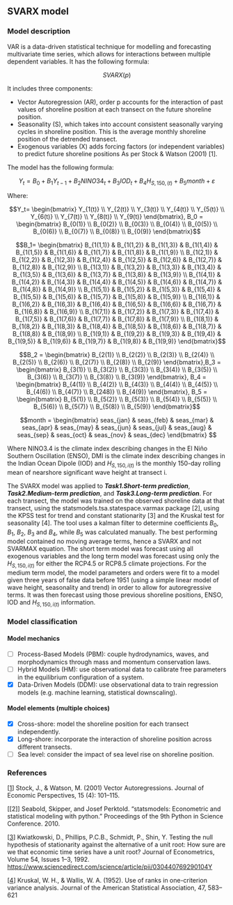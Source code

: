## SVARX model
### Model description
VAR is a data-driven statistical technique for modelling and forecasting multivariate time series, which allows for interactions between multiple dependent variables. It has the following formula:

$$ SVARX(p) $$

It includes three components:

* Vector Autoregression (AR), order p accounts for the interaction of past values of shoreline position at each transect on the future shoreline position.
* Seasonality (S), which takes into account consistent seasonally varying cycles in shoreline position. This is the average monthly shoreline position of the detrended transect.
* Exogenous variables (X) adds forcing factors (or independent variables) to predict future shoreline positions
As per Stock & Watson (2001) [1].

The model has the following formula:

$$Y_t = B_0 +B_1Y_{t-1}+B_2NINO34_t+B_3IOD_t+B_4H_{S,150,(t)}+B_5month +\varepsilon$$

Where:

$$Y_t= \begin{bmatrix} Y_{1(t)} \\ 
Y_{2(t)} \\ 
Y_{3(t)} \\ 
Y_{4(t)} \\ 
Y_{5(t)} \\ 
Y_{6(t)} \\
Y_{7(t)} \\ 
Y_{8(t)} \\ 
Y_{9(t)} \end{bmatrix}, B_0 = \begin{bmatrix} B_{0(1)} \\ 
B_{0(2)} \\ 
B_{0(3)} \\ 
B_{0(4)} \\ 
B_{0(5)} \\ 
B_{0(6)} \\
B_{0(7)} \\ 
B_{0(8)} \\ 
B_{0(9)} \end{bmatrix}$$

$$B_1= \begin{bmatrix} B_{1(1,1)} & B_{1(1,2)} & B_{1(1,3)} & B_{1(1,4)} & B_{1(1,5)} & B_{1(1,6)} & B_{1(1,7)} & B_{1(1,8)} & B_{1(1,9)} \\ 
B_{1(2,1)} & B_{1(2,2)} & B_{1(2,3)} & B_{1(2,4)} & B_{1(2,5)} & B_{1(2,6)} & B_{1(2,7)} & B_{1(2,8)} & B_{1(2,9)} \\ 
B_{1(3,1)} & B_{1(3,2)} & B_{1(3,3)} & B_{1(3,4)} & B_{1(3,5)} & B_{1(3,6)} & B_{1(3,7)} & B_{1(3,8)} & B_{1(3,9)} \\ 
B_{1(4,1)} & B_{1(4,2)} & B_{1(4,3)} & B_{1(4,4)} & B_{1(4,5)} & B_{1(4,6)} & B_{1(4,7)} & B_{1(4,8)} & B_{1(4,9)} \\ 
B_{1(5,1)} & B_{1(5,2)} & B_{1(5,3)} & B_{1(5,4)} & B_{1(5,5)} & B_{1(5,6)} & B_{1(5,7)} & B_{1(5,8)} & B_{1(5,9)} \\ 
B_{1(6,1)} & B_{1(6,2)} & B_{1(6,3)} & B_{1(6,4)} & B_{1(6,5)} & B_{1(6,6)} & B_{1(6,7)} & B_{1(6,8)} & B_{1(6,9)} \\
B_{1(7,1)} & B_{1(7,2)} & B_{1(7,3)} & B_{1(7,4)} & B_{1(7,5)} & B_{1(7,6)} & B_{1(7,7)} & B_{1(7,8)} & B_{1(7,9)} \\ 
B_{1(8,1)} & B_{1(8,2)} & B_{1(8,3)} & B_{1(8,4)} & B_{1(8,5)} & B_{1(8,6)} & B_{1(8,7)} & B_{1(8,8)} & B_{1(8,9)} \\ 
B_{1(9,1)} & B_{1(9,2)} & B_{1(9,3)} & B_{1(9,4)} & B_{1(9,5)} & B_{1(9,6)} & B_{1(9,7)} & B_{1(9,8)} & B_{1(9,9)} \end{bmatrix}$$

$$B_2 = \begin{bmatrix} B_{2(1)} \\ 
B_{2(2)} \\ 
B_{2(3)} \\ 
B_{2(4)} \\ 
B_{2(5)} \\ 
B_{2(6)} \\
B_{2(7)} \\ 
B_{2(8)} \\ 
B_{2(9)} \end{bmatrix},B_3 = \begin{bmatrix} B_{3(1)} \\ 
B_{3(2)} \\ 
B_{3(3)} \\ 
B_{3(4)} \\ 
B_{3(5)} \\ 
B_{3(6)} \\
B_{3(7)} \\ 
B_{3(8)} \\ 
B_{3(9)} \end{bmatrix}, B_4 = \begin{bmatrix} B_{4(1)} \\ 
B_{4(2)} \\ 
B_{4(3)} \\ 
B_{4(4)} \\ 
B_{4(5)} \\ 
B_{4(6)} \\
B_{4(7)} \\ 
B_{248)} \\ 
B_{4(9)} \end{bmatrix}, B_5 = \begin{bmatrix} B_{5(1)} \\ 
B_{5(2)} \\ 
B_{5(3)} \\ 
B_{5(4)} \\ 
B_{5(5)} \\ 
B_{5(6)} \\
B_{5(7)} \\ 
B_{5(8)} \\ 
B_{5(9)} \end{bmatrix}$$

$$month = \begin{bmatrix} seas_{jan} & seas_{feb} & seas_{mar} & seas_{apr} & seas_{may} & seas_{jun} & seas_{jul} & seas_{aug} & seas_{sep} & seas_{oct} & seas_{nov} & seas_{dec}  \end{bmatrix} $$

Where NINO3.4 is the climate index describing changes in the El Niño Southern Oscillation (ENSO), DMI is the climate index describing changes in the Indian Ocean Dipole (IOD) and $H_{S,150,i(t)}$ is the monthly 150-day rolling mean of nearshore significant wave height at transect i.

The SVARX model was applied to ***Task1.Short-term prediction***, ***Task2.Medium-term prediction***, and ***Task3.Long-term prediction***. For each transect, the model was trained on the observed shoreline data at that transect, using the statsmodels.tsa.statespace.varmax package [2], using the KPSS test for trend and constant stationarity [3] and the Kruskal test for seasonality [4]. The tool uses a kalman filter to determine coefficients $B_0$, $B_1$, $B_2$, $B_3$ and $B_4$, while $B_5$ was calculated manually. The best performing model contained no moving average terms, hence a SVARX and not SVARMAX equation. The short term model was forecast using all exogenous variables and the long term model was forecast using only the $H_{S,150,i(t)}$ for either the RCP4.5 or RCP8.5 climate projections. For the medium term model, the model parameters and orders were fit to a model given three years of false data before 1951 (using a simple linear model of wave height, seasonality and trend) in order to allow for autoregressive terms. It was then forecast using those previous shoreline positions, ENSO, IOD and $H_{S,150,i(t)}$ information.
### Model classification
#### Model mechanics
- [ ] Process-Based Models (PBM): couple hydrodynamics, waves, and morphodynamics through mass and momentum conservation laws.
- [ ] Hybrid Models (HM): use observational data to calibrate free parameters in the equilibrium configuration of a system.
- [x] Data-Driven Models (DDM): use observational data to train regression models (e.g. machine learning, statistical downscaling).
#### Model elements (multiple choices)
- [x] Cross-shore: model the shoreline position for each transect independently.
- [x] Long-shore: incorporate the interaction of shoreline position across different transects.
- [ ] Sea level: consider the impact of sea level rise on shoreline position.

### References
[[1](([https://doi.org/10.1257/jep.15.4.101]))]
Stock, J., & Watson, M. (2001) Vector Autoregressions. Journal of Economic Perspectives, 15 (4): 101–115.

[[2]]
Seabold, Skipper, and Josef Perktold. “statsmodels: Econometric and statistical modeling with python.” Proceedings of the 9th Python in Science Conference. 2010.

[[3](([https://doi.org/10.1016/0304-4076(92)90104-Y]))]
Kwiatkowski, D., Phillips, P.C.B., Schmidt, P., Shin, Y. Testing the null hypothesis of stationarity against the alternative of a unit root: How sure are we that economic time series have a unit root? Journal of Econometrics, Volume 54, Issues 1–3, 1992. https://www.sciencedirect.com/science/article/pii/030440769290104Y

[[4](([https://doi.org/10.2307/2280779]))]
Kruskal, W. H., & Wallis, W. A. (1952). Use of ranks in one-criterion variance analysis. Journal of the American Statistical Association, 47, 583–621 
